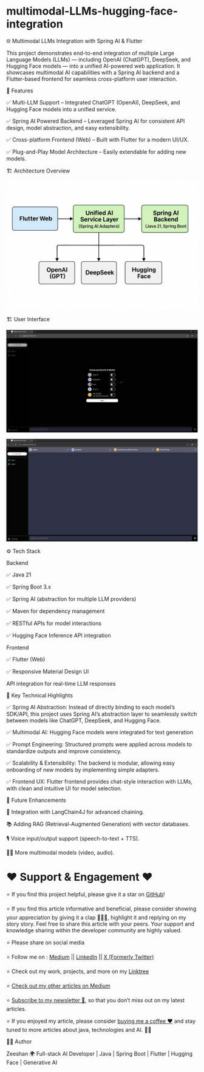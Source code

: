 # multimodal-LLMs-hugging-face-integration

🌐 Multimodal LLMs Integration with Spring AI & Flutter

This project demonstrates end-to-end integration of multiple Large Language Models (LLMs) — including OpenAI (ChatGPT), DeepSeek, and Hugging Face models — into a unified AI-powered web application.
It showcases multimodal AI capabilities with a Spring AI backend and a Flutter-based frontend for seamless cross-platform user interaction.

🚀 Features

✅ Multi-LLM Support – Integrated ChatGPT (OpenAI), DeepSeek, and Hugging Face models into a unified service.

✅ Spring AI Powered Backend – Leveraged Spring AI for consistent API design, model abstraction, and easy extensibility.

✅ Cross-platform Frontend (Web) – Built with Flutter for a modern UI/UX.

✅ Plug-and-Play Model Architecture – Easily extendable for adding new models.

🏗️ Architecture Overview

![Architecture Overview](multimodals-LLMs-Hugging-Face/assets/architecture-overview.png)

🏗️ User Interface

![Homepage](multimodals-LLMs-Hugging-Face/assets/home-page.jpg)

![multimodels-chat-window](multimodals-LLMs-Hugging-Face/assets/multimodel-window.jpg)

⚙️ Tech Stack

Backend

✅ Java 21

✅ Spring Boot 3.x

✅ Spring AI (abstraction for multiple LLM providers)

✅ Maven for dependency management

✅ RESTful APIs for model interactions

✅ Hugging Face Inference API integration

Frontend

✅ Flutter (Web)

✅ Responsive Material Design UI

API integration for real-time LLM responses

🔑 Key Technical Highlights

✅ Spring AI Abstraction: Instead of directly binding to each model’s SDK/API, this project uses Spring AI’s abstraction layer to seamlessly switch between models like ChatGPT, DeepSeek, and Hugging Face.

✅ Multimodal AI: Hugging Face models were integrated for text generation

✅ Prompt Engineering: Structured prompts were applied across models to standardize outputs and improve consistency.

✅ Scalability & Extensibility: The backend is modular, allowing easy onboarding of new models by implementing simple adapters.

✅ Frontend UX: Flutter frontend provides chat-style interaction with LLMs, with clean and intuitive UI for model selection.

🧭 Future Enhancements

🔗 Integration with LangChain4J for advanced chaining.

📚 Adding RAG (Retrieval-Augmented Generation) with vector databases.

🎙️ Voice input/output support (speech-to-text + TTS).

🧑‍💻 More multimodal models (video, audio).

<h1>❤️ Support & Engagement ❤️</h1>

⭐ If you find this project helpful, please give it a star on [GitHub](https://github.com/zees007/microservices-jwt-authentication-authorization-spring-security)! 

⭐ If you find this article informative and beneficial, please consider showing your appreciation by giving it a clap 👏👏👏, highlight it and replying on my story story. Feel free to share this article with your peers. Your support and knowledge sharing within the developer community are highly valued.

⭐ Please share on social media

⭐ Follow me on : [Medium](https://medium.com/@mhmdzeeshan) || [LinkedIn](https://www.linkedin.com/in/zeeshan-adil-a94b3867/) || [X (Formerly Twitter)](https://x.com/DevZeesCraft)

⭐ Check out my work, projects, and more on my [Linktree](https://linktr.ee/zees007)

⭐ [Check out my other articles on Medium](https://medium.com/@mhmdzeeshan)

⭐ [Subscribe to my newsletter 📧](https://medium.com/@mhmdzeeshan/subscribe), so that you don’t miss out on my latest articles.

⭐ If you enjoyed my article, please consider [buying me a coffee ❤️](https://buymeacoffee.com/mhmdzeeshan) and stay tuned to more articles about java, technologies and AI. 🧑‍💻

👨‍💻 Author

 Zeeshan
🌍 Full-stack AI Developer | Java | Spring Boot | Flutter | Hugging Face | Generative AI
